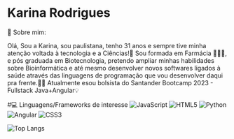 
 # Karina Rodrigues


🚀 Sobre mim:

Olá, Sou a Karina, sou paulistana, tenho 31 anos e sempre tive minha atenção voltada à tecnologia e a Ciências!🥰 Sou formada em Farmácia 👩🏻‍🔬, e pós graduada em Biotecnologia, pretendo ampliar minhas habilidades sobre Bioinformática e até mesmo desenvolver novos softwares ligados à saúde através das linguagens de programação que vou desenvolver daqui pra frente.👩‍💻
Atualmente esou bolsista do Santander Bootcamp 2023 - Fullstack Java+Angular💡


#💻 Linguagens/Frameworks de interesse
![JavaScript](https://img.shields.io/badge/JavaScript-000?style=for-the-badge&logo=javascript)
	![HTML5](https://img.shields.io/badge/HTML5-000?style=for-the-badge&logo=html5)
    ![Python](https://img.shields.io/badge/Python-000?style=for-the-badge&logo=python)
![Angular](https://img.shields.io/badge/Angular-000?style=for-the-badge&logo=angular&logoColor=C3002F)
![CSS3](https://img.shields.io/badge/CSS3-000?style=for-the-badge&logo=css3&logoColor=264CE4)


![Top Langs](https://github-readme-stats-git-masterrstaa-rickstaa.vercel.app/api/top-langs/?username=rodriguesaKarina&layout=compact&bg_color=000&border_color=30A3DC&title_color=E94D5F&text_color=FFF)

